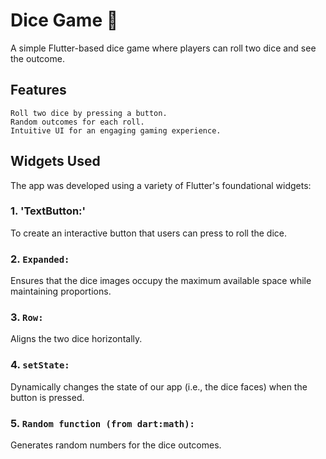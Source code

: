 # Dice Game 🎲

A simple Flutter-based dice game where players can roll two dice and see the outcome.


## Features

    Roll two dice by pressing a button.
    Random outcomes for each roll.
    Intuitive UI for an engaging gaming experience.

## Widgets Used

The app was developed using a variety of Flutter's foundational widgets:

### 1. 'TextButton:'
To create an interactive button that users can press to roll the dice.
### 2. `Expanded:` 
Ensures that the dice images occupy the maximum available space while maintaining proportions.
### 3. `Row: `
Aligns the two dice horizontally.
### 4. `setState:`
Dynamically changes the state of our app (i.e., the dice faces) when the button is pressed.
### 5. `Random function (from dart:math):`
Generates random numbers for the dice outcomes.
